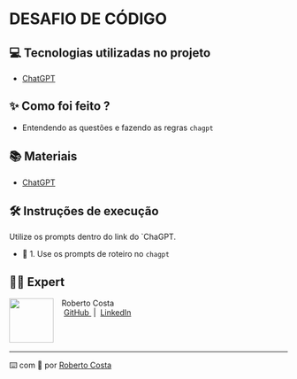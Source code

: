 # DESAFIO DE CÓDIGO
## 💻 Tecnologias utilizadas no projeto

- [ChatGPT](https://chat.openai.com/) 

## ✨ Como foi feito ?

- Entendendo as questões e fazendo as regras `chagpt`

## 📚 Materiais

- [ChatGPT](https://chat.openai.com/)

## 🛠️ Instruções de execução

Utilize os prompts dentro do link do `ChaGPT.

- 🤖 1. Use os prompts de roteiro no `chagpt`

## 👨‍💻 Expert

<p>
    <img 
      align=left 
      margin=10 
      width=80 
      src="https://avatars.githubusercontent.com/u/151440851?v=4"
    />
    <p>&nbsp&nbsp&nbspRoberto Costa<br>
    &nbsp&nbsp&nbsp
    <a 
        href="https://github.com/RobertoAHOW">
        GitHub
    </a>
    &nbsp;|&nbsp;
    <a 
        href="www.linkedin.com/in/robertoascosta/">
        LinkedIn
    </a>
   
<br/><br/>
<p>

---

⌨️ com 💜 por [Roberto Costa](https://github.com/RobertoAHOW)
